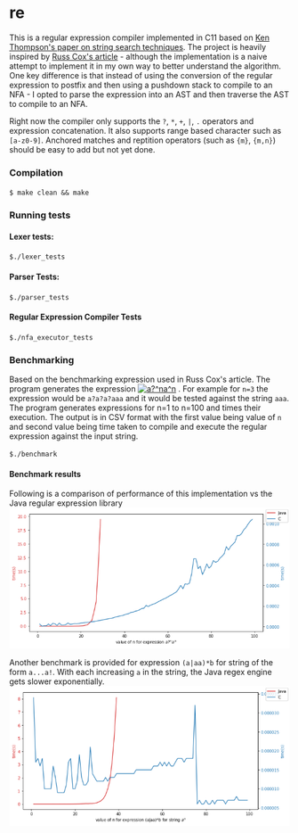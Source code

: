 # re
This is a regular expression compiler implemented in C11 based on [Ken Thompson's paper on string search techniques](https://dl.acm.org/doi/pdf/10.1145/363347.363387).
The project is heavily inspired by [Russ Cox's article](https://swtch.com/~rsc/regexp/regexp1.html) -
although the implementation is a naive attempt to implement
it in my own way to better understand the algorithm.
One key difference is that instead of using the conversion of the regular
expression to postfix and then using a pushdown stack to compile to an NFA - I opted to parse the expression into an AST
and then traverse the AST to compile to an NFA.

Right now the compiler only supports the `?`, `*`, `+`, `|`, `.` operators and expression concatenation.
It also supports range based character such as `[a-z0-9]`.
Anchored matches and reptition operators (such as `{m}`, `{m,n}`) should be easy to add but not yet done.

### Compilation
`$ make clean && make`

### Running tests

#### Lexer tests:
`$./lexer_tests`

#### Parser Tests:
`$./parser_tests`

#### Regular Expression Compiler Tests
`$./nfa_executor_tests`


### Benchmarking
Based on the benchmarking expression used in Russ Cox's article. The program generates the
expression
<a href="https://www.codecogs.com/eqnedit.php?latex=\inline&space;a?^na^n" target="_blank"><img src="https://latex.codecogs.com/gif.latex?\inline&space;a?^na^n" title="a?^na^n" /></a>
. For example for `n=3` the expression would be `a?a?a?aaa` and it would be tested against the string `aaa`.
The program generates expressions for n=1 to n=100 and times their execution.
The output is in CSV format with the first value being value of `n` and
second value being time taken to compile and execute the regular expression against the input string.

`$./benchmark`


#### Benchmark results
Following is a comparison of performance of this implementation vs the Java regular expression library
![benchmark](https://github.com/abhinav-upadhyay/re/raw/master/benchmark.png)

Another benchmark is provided for expression `(a|aa)*b` for string of the form `a...a!`. With each increasing `a` in the
string, the Java regex engine gets slower exponentially.
![benchmark2](https://github.com/abhinav-upadhyay/re/raw/master/benchmark2.png)


